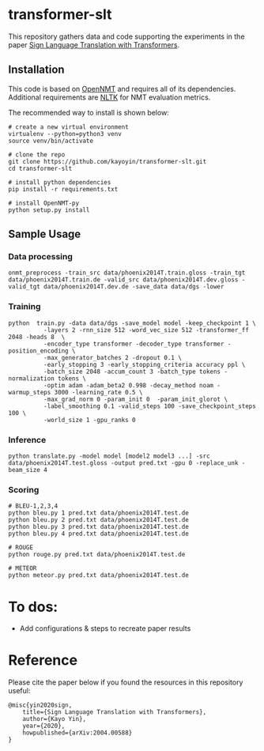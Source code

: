 # transformer-slt
This repository gathers data and code supporting the experiments in the paper [Sign Language Translation with Transformers](https://arxiv.org/abs/2004.00588).

## Installation
This code is based on [OpenNMT](https://github.com/OpenNMT/OpenNMT-py) and requires all of its dependencies. Additional requirements are [NLTK](https://www.nltk.org/) for NMT evaluation metrics.

The recommended way to install is shown below:
```
# create a new virtual environment
virtualenv --python=python3 venv
source venv/bin/activate

# clone the repo
git clone https://github.com/kayoyin/transformer-slt.git
cd transformer-slt

# install python dependencies
pip install -r requirements.txt

# install OpenNMT-py
python setup.py install

```

## Sample Usage

### Data processing

```
onmt_preprocess -train_src data/phoenix2014T.train.gloss -train_tgt data/phoenix2014T.train.de -valid_src data/phoenix2014T.dev.gloss -valid_tgt data/phoenix2014T.dev.de -save_data data/dgs -lower 
```

### Training
```
python  train.py -data data/dgs -save_model model -keep_checkpoint 1 \
          -layers 2 -rnn_size 512 -word_vec_size 512 -transformer_ff 2048 -heads 8  \
          -encoder_type transformer -decoder_type transformer -position_encoding \
          -max_generator_batches 2 -dropout 0.1 \
          -early_stopping 3 -early_stopping_criteria accuracy ppl \
          -batch_size 2048 -accum_count 3 -batch_type tokens -normalization tokens \
          -optim adam -adam_beta2 0.998 -decay_method noam -warmup_steps 3000 -learning_rate 0.5 \
          -max_grad_norm 0 -param_init 0  -param_init_glorot \
          -label_smoothing 0.1 -valid_steps 100 -save_checkpoint_steps 100 \
          -world_size 1 -gpu_ranks 0
```

### Inference
```
python translate.py -model model [model2 model3 ...] -src data/phoenix2014T.test.gloss -output pred.txt -gpu 0 -replace_unk -beam_size 4
```

### Scoring
```
# BLEU-1,2,3,4
python bleu.py 1 pred.txt data/phoenix2014T.test.de
python bleu.py 2 pred.txt data/phoenix2014T.test.de
python bleu.py 3 pred.txt data/phoenix2014T.test.de
python bleu.py 4 pred.txt data/phoenix2014T.test.de

# ROUGE
python rouge.py pred.txt data/phoenix2014T.test.de

# METEOR
python meteor.py pred.txt data/phoenix2014T.test.de
```

# To dos:
* Add configurations & steps to recreate paper results

# Reference
Please cite the paper below if you found the resources in this repository useful:
```
@misc{yin2020sign,
    title={Sign Language Translation with Transformers},
    author={Kayo Yin},
    year={2020},
    howpublished={arXiv:2004.00588}
}
```
